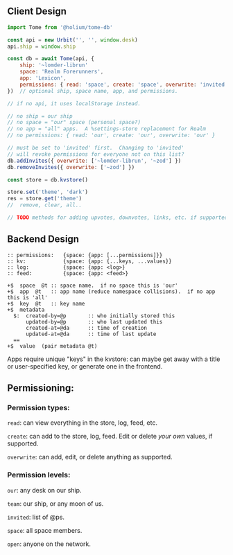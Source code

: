 ## Client Design

```js
import Tome from '@holium/tome-db'

const api = new Urbit('', '', window.desk)
api.ship = window.ship

const db = await Tome(api, {
    ship: '~lomder-librun'
    space: 'Realm Forerunners',
    app: 'Lexicon',
    permissions: { read: 'space', create: 'space', overwrite: 'invited' },
})  // optional ship, space name, app, and permissions.

// if no api, it uses localStorage instead.

// no ship = our ship
// no space = "our" space (personal space?)
// no app = "all" apps.  A %settings-store replacement for Realm
// no permissions: { read: 'our', create: 'our', overwrite: 'our' }

// must be set to 'invited' first.  Changing to 'invited'
// will revoke permissions for everyone not on this list?
db.addInvites({ overwrite: ['~lomder-librun', '~zod'] })
db.removeInvites({ overwrite: ['~zod'] })

const store = db.kvstore()

store.set('theme', 'dark')
res = store.get('theme')
//  remove, clear, all..

// TODO methods for adding upvotes, downvotes, links, etc. if supported
```

## Backend Design

```hoon
:: permissions:   {space: {app: [...permissions]}}
:: kv:            {space: {app: {...keys, ...values}}
:: log:           {space: {app: <log>}
:: feed:          {space: {app: <feed>}

+$  space  @t :: space name.  if no space this is 'our'
+$  app  @t   :: app name (reduce namespace collisions).  if no app this is 'all'
+$  key  @t   :: key name
+$  metadata
  $:  created-by=@p       :: who initially stored this
      updated-by=@p       :: who last updated this
      created-at=@da      :: time of creation
      updated-at=@da      :: time of last update
  ==
+$  value  (pair metadata @t)
```

Apps require unique "keys" in the kvstore: can maybe get away with a title or user-specified key,
or generate one in the frontend.

## Permissioning:

### Permission types:

`read`: can view everything in the store, log, feed, etc.

`create`: can add to the store, log, feed. Edit or delete _your own_ values, if supported.

`overwrite`: can add, edit, or delete anything as supported.

### Permission levels:

`our`: any desk on our ship.

`team`: our ship, or any moon of us.

`invited`: list of @ps.

`space`: all space members.

`open`: anyone on the network.
